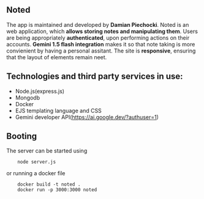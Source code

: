 
## Noted
The app is maintained and developed by **Damian Piechocki**.
Noted is an web application, which **allows storing notes and manipulating them**.
Users are being appropriately **authenticated**, upon performing actions on their accounts.
**Gemini 1.5 flash integration** makes it so that note taking is more convienient by having a personal assitant.
The site is **responsive**, ensuring that the layout of elements remain neet.

## Technologies and third party services in use:
  - Node.js(express.js)
  - Mongodb
  - Docker
  - EJS templating language and CSS
  - Gemini developer API(https://ai.google.dev/?authuser=1)

## Booting
The server can be started using 
```console
	node server.js
```
or running a docker file
```console
	docker build -t noted .
	docker run -p 3000:3000 noted
```
